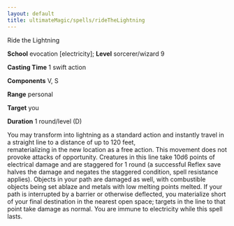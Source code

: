 ```yaml
---
layout: default
title: ultimateMagic/spells/rideTheLightning
---
```

Ride the Lightning

**School** evocation [electricity]; **Level** sorcerer/wizard 9

**Casting Time** 1 swift action

**Components** V, S

**Range** personal

**Target** you

**Duration** 1 round/level (D)

You may transform into lightning as a standard action and instantly travel in a straight line to a distance of up to 120 feet,   
rematerializing in the new location as a free action. This movement does not provoke attacks of opportunity. Creatures in this line take 10d6 points of electrical damage and are staggered for 1 round (a successful Reflex save halves the damage and negates the staggered condition, spell resistance applies). Objects in your path are damaged as well, with combustible objects being set ablaze and metals with low melting points melted. If your path is interrupted by a barrier or otherwise deflected, you materialize short of your final destination in the nearest open space; targets in the line to that point take damage as normal. You are immune to electricity while this spell lasts.

